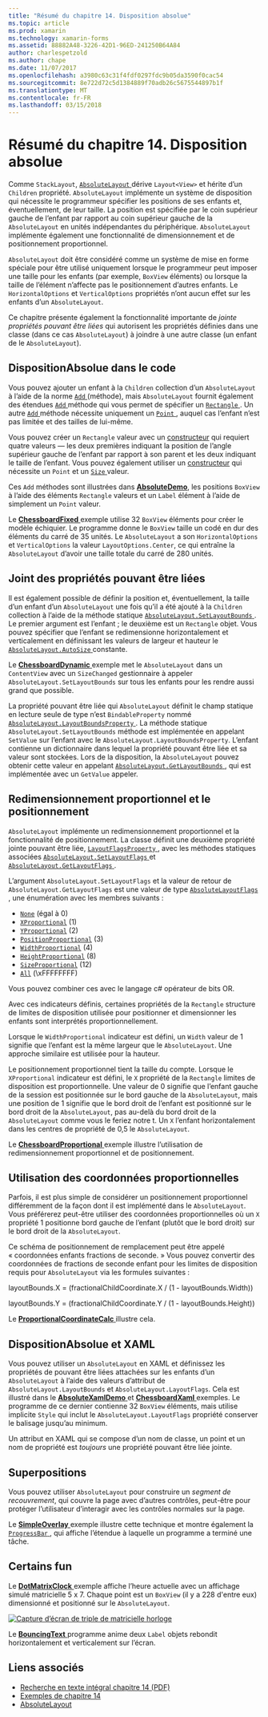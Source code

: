 ```yaml
---
title: "Résumé du chapitre 14. Disposition absolue"
ms.topic: article
ms.prod: xamarin
ms.technology: xamarin-forms
ms.assetid: 88882A48-3226-42D1-96ED-241250B64A84
author: charlespetzold
ms.author: chape
ms.date: 11/07/2017
ms.openlocfilehash: a3980c63c31f4fdf0297fdc9b05da3590f0cac54
ms.sourcegitcommit: 8e722d72c5d1384889f70adb26c5675544897b1f
ms.translationtype: MT
ms.contentlocale: fr-FR
ms.lasthandoff: 03/15/2018
---
```

# <a name="summary-of-chapter-14-absolute-layout"></a>Résumé du chapitre 14. Disposition absolue

Comme `StackLayout`, [ `AbsoluteLayout` ](https://developer.xamarin.com/api/type/Xamarin.Forms.AbsoluteLayout/) dérive `Layout<View>` et hérite d’un `Children` propriété. `AbsoluteLayout` implémente un système de disposition qui nécessite le programmeur spécifier les positions de ses enfants et, éventuellement, de leur taille. La position est spécifiée par le coin supérieur gauche de l’enfant par rapport au coin supérieur gauche de la `AbsoluteLayout` en unités indépendantes du périphérique. `AbsoluteLayout` implémente également une fonctionnalité de dimensionnement et de positionnement proportionnel.

`AbsoluteLayout` doit être considéré comme un système de mise en forme spéciale pour être utilisé uniquement lorsque le programmeur peut imposer une taille pour les enfants (par exemple, `BoxView` éléments) ou lorsque la taille de l’élément n’affecte pas le positionnement d’autres enfants. Le `HorizontalOptions` et `VerticalOptions` propriétés n’ont aucun effet sur les enfants d’un `AbsoluteLayout`.

Ce chapitre présente également la fonctionnalité importante de *jointe propriétés pouvant être liées* qui autorisent les propriétés définies dans une classe (dans ce cas `AbsoluteLayout`) à joindre à une autre classe (un enfant de le `AbsoluteLayout`).

## <a name="absolutelayout-in-code"></a>DispositionAbsolue dans le code

Vous pouvez ajouter un enfant à la `Children` collection d’un `AbsoluteLayout` à l’aide de la norme [ `Add` ](https://developer.xamarin.com/api/member/System.Collections.Generic.ICollection%3CT%3E.Add/p/T/) (méthode), mais `AbsoluteLayout` fournit également des étendues [ `Add` ](https://developer.xamarin.com/api/member/Xamarin.Forms.AbsoluteLayout+IAbsoluteList%3CT%3E.Add/p/Xamarin.Forms.View/Xamarin.Forms.Rectangle/Xamarin.Forms.AbsoluteLayoutFlags/) méthode qui vous permet de spécifier un [ `Rectangle` ](https://developer.xamarin.com/api/type/Xamarin.Forms.Rectangle/). Un autre [ `Add` ](https://developer.xamarin.com/api/member/Xamarin.Forms.AbsoluteLayout+IAbsoluteList%3CT%3E.Add/p/Xamarin.Forms.View/Xamarin.Forms.Point/) méthode nécessite uniquement un [ `Point` ](https://developer.xamarin.com/api/type/Xamarin.Forms.Point/), auquel cas l’enfant n’est pas limitée et des tailles de lui-même.

Vous pouvez créer un `Rectangle` valeur avec un [constructeur](https://developer.xamarin.com/api/constructor/Xamarin.Forms.Rectangle.Rectangle/p/System.Double/System.Double/System.Double/System.Double/) qui requiert quatre valeurs &mdash; les deux premières indiquant la position de l’angle supérieur gauche de l’enfant par rapport à son parent et les deux indiquant le taille de l’enfant. Vous pouvez également utiliser un [constructeur](https://developer.xamarin.com/api/constructor/Xamarin.Forms.Rectangle.Rectangle/p/Xamarin.Forms.Point/Xamarin.Forms.Size/) qui nécessite un `Point` et un [ `Size` ](https://developer.xamarin.com/api/type/Xamarin.Forms.Size/) valeur.

Ces `Add` méthodes sont illustrées dans [ **AbsoluteDemo**](https://github.com/xamarin/xamarin-forms-book-samples/tree/master/Chapter14/AbsoluteDemo), les positions `BoxView` à l’aide des éléments `Rectangle` valeurs et un `Label` élément à l’aide de simplement un `Point` valeur.

Le [ **ChessboardFixed** ](https://github.com/xamarin/xamarin-forms-book-samples/tree/master/Chapter14/ChessboardFixed) exemple utilise 32 `BoxView` éléments pour créer le modèle échiquier. Le programme donne le `BoxView` taille un codé en dur des éléments du carré de 35 unités. Le `AbsoluteLayout` a son `HorizontalOptions` et `VerticalOptions` la valeur `LayoutOptions.Center`, ce qui entraîne la `AbsoluteLayout` d’avoir une taille totale du carré de 280 unités.

## <a name="attached-bindable-properties"></a>Joint des propriétés pouvant être liées

Il est également possible de définir la position et, éventuellement, la taille d’un enfant d’un `AbsoluteLayout` une fois qu’il a été ajouté à la `Children` collection à l’aide de la méthode statique [ `AbsoluteLayout.SetLayoutBounds` ](https://developer.xamarin.com/api/member/Xamarin.Forms.AbsoluteLayout.SetLayoutBounds/p/Xamarin.Forms.BindableObject/Xamarin.Forms.Rectangle/). Le premier argument est l’enfant ; le deuxième est un `Rectangle` objet. Vous pouvez spécifier que l’enfant se redimensionne horizontalement et verticalement en définissant les valeurs de largeur et hauteur le [ `AbsoluteLayout.AutoSize` ](https://developer.xamarin.com/api/property/Xamarin.Forms.AbsoluteLayout.AutoSize/) constante.

Le [ **ChessboardDynamic** ](https://github.com/xamarin/xamarin-forms-book-samples/tree/master/Chapter14/ChessboardDynamic) exemple met le `AbsoluteLayout` dans un `ContentView` avec un `SizeChanged` gestionnaire à appeler `AbsoluteLayout.SetLayoutBounds` sur tous les enfants pour les rendre aussi grand que possible.  

La propriété pouvant être liée qui `AbsoluteLayout` définit le champ statique en lecture seule de type n’est `BindableProperty` nommé [ `AbsoluteLayout.LayoutBoundsProperty` ](https://developer.xamarin.com/api/field/Xamarin.Forms.AbsoluteLayout.LayoutBoundsProperty/). La méthode statique `AbsoluteLayout.SetLayoutBounds` méthode est implémentée en appelant `SetValue` sur l’enfant avec le `AbsoluteLayout.LayoutBoundsProperty`. L’enfant contienne un dictionnaire dans lequel la propriété pouvant être liée et sa valeur sont stockées. Lors de la disposition, la `AbsoluteLayout` pouvez obtenir cette valeur en appelant [ `AbsoluteLayout.GetLayoutBounds` ](https://developer.xamarin.com/api/member/Xamarin.Forms.AbsoluteLayout.GetLayoutBounds/p/Xamarin.Forms.BindableObject/), qui est implémentée avec un `GetValue` appeler.

## <a name="proportional-sizing-and-positioning"></a>Redimensionnement proportionnel et le positionnement

`AbsoluteLayout` implémente un redimensionnement proportionnel et la fonctionnalité de positionnement. La classe définit une deuxième propriété jointe pouvant être liée, [ `LayoutFlagsProperty` ](https://developer.xamarin.com/api/field/Xamarin.Forms.AbsoluteLayout.LayoutFlagsProperty/), avec les méthodes statiques associées [ `AbsoluteLayout.SetLayoutFlags` ](https://developer.xamarin.com/api/member/Xamarin.Forms.AbsoluteLayout.SetLayoutFlags/p/Xamarin.Forms.BindableObject/Xamarin.Forms.AbsoluteLayoutFlags/) et [ `AbsoluteLayout.GetLayoutFlags` ](https://developer.xamarin.com/api/member/Xamarin.Forms.AbsoluteLayout.GetLayoutFlags/p/Xamarin.Forms.BindableObject/).

L’argument `AbsoluteLayout.SetLayoutFlags` et la valeur de retour de `AbsoluteLayout.GetLayoutFlags` est une valeur de type [ `AbsoluteLayoutFlags` ](https://developer.xamarin.com/api/type/Xamarin.Forms.AbsoluteLayoutFlags/), une énumération avec les membres suivants :

- [`None`](https://developer.xamarin.com/api/field/Xamarin.Forms.AbsoluteLayoutFlags.None/) (égal à 0)
- [`XProportional`](https://developer.xamarin.com/api/field/Xamarin.Forms.AbsoluteLayoutFlags.XProportional/) (1)
- [`YProportional`](https://developer.xamarin.com/api/field/Xamarin.Forms.AbsoluteLayoutFlags.YProportional/) (2)
- [`PositionProportional`](https://developer.xamarin.com/api/field/Xamarin.Forms.AbsoluteLayoutFlags.PositionProportional/) (3)
- [`WidthProportional`](https://developer.xamarin.com/api/field/Xamarin.Forms.AbsoluteLayoutFlags.WidthProportional/) (4)
- [`HeightProportional`](https://developer.xamarin.com/api/field/Xamarin.Forms.AbsoluteLayoutFlags.HeightProportional/) (8)
- [`SizeProportional`](https://developer.xamarin.com/api/field/Xamarin.Forms.AbsoluteLayoutFlags.SizeProportional/) (12)
- [`All`](https://developer.xamarin.com/api/field/Xamarin.Forms.AbsoluteLayoutFlags.All/) (\xFFFFFFFF)

Vous pouvez combiner ces avec le langage c# opérateur de bits OR.

Avec ces indicateurs définis, certaines propriétés de la `Rectangle` structure de limites de disposition utilisée pour positionner et dimensionner les enfants sont interprétés proportionnellement.

Lorsque le `WidthProportional` indicateur est défini, un `Width` valeur de 1 signifie que l’enfant est la même largeur que le `AbsoluteLayout`. Une approche similaire est utilisée pour la hauteur.

Le positionnement proportionnel tient la taille du compte. Lorsque le `XProportional` indicateur est défini, le `X` propriété de la `Rectangle` limites de disposition est proportionnelle. Une valeur de 0 signifie que l’enfant gauche de la session est positionnée sur le bord gauche de la `AbsoluteLayout`, mais une position de 1 signifie que le bord droit de l’enfant est positionné sur le bord droit de la `AbsoluteLayout`, pas au-delà du bord droit de la `AbsoluteLayout` comme vous le feriez notre t. Un `X` l’enfant horizontalement dans les centres de propriété de 0,5 le `AbsoluteLayout`.

Le [ **ChessboardProportional** ](https://github.com/xamarin/xamarin-forms-book-samples/tree/master/Chapter14/ChessboardProportional) exemple illustre l’utilisation de redimensionnement proportionnel et de positionnement.

## <a name="working-with-proportional-coordinates"></a>Utilisation des coordonnées proportionnelles

Parfois, il est plus simple de considérer un positionnement proportionnel différemment de la façon dont il est implémenté dans le `AbsoluteLayout`. Vous préférerez peut-être utiliser des coordonnées proportionnelles où un `X` propriété 1 positionne bord gauche de l’enfant (plutôt que le bord droit) sur le bord droit de la `AbsoluteLayout`.

Ce schéma de positionnement de remplacement peut être appelé « coordonnées enfants fractions de seconde. » Vous pouvez convertir des coordonnées de fractions de seconde enfant pour les limites de disposition requis pour `AbsoluteLayout` via les formules suivantes :

layoutBounds.X = (fractionalChildCoordinate.X / (1 - layoutBounds.Width))

layoutBounds.Y = (fractionalChildCoordinate.Y / (1 - layoutBounds.Height))

Le [ **ProportionalCoordinateCalc** ](https://github.com/xamarin/xamarin-forms-book-samples/tree/master/Chapter14/PropCoordCalc) illustre cela.

## <a name="absolutelayout-and-xaml"></a>DispositionAbsolue et XAML

Vous pouvez utiliser un `AbsoluteLayout` en XAML et définissez les propriétés de pouvant être liées attachées sur les enfants d’un `AbsoluteLayout` à l’aide des valeurs d’attribut de `AbsoluteLayout.LayoutBounds` et `AbsoluteLayout.LayoutFlags`. Cela est illustré dans le [ **AbsoluteXamlDemo** ](https://github.com/xamarin/xamarin-forms-book-samples/tree/master/Chapter14/AbsoluteXamlDemo) et [ **ChessboardXaml** ](https://github.com/xamarin/xamarin-forms-book-samples/tree/master/Chapter14/ChessboardXaml) exemples. Le programme de ce dernier contienne 32 `BoxView` éléments, mais utilise implicite `Style` qui inclut le `AbsoluteLayout.LayoutFlags` propriété conserver le balisage jusqu’au minimum.

Un attribut en XAML qui se compose d’un nom de classe, un point et un nom de propriété est *toujours* une propriété pouvant être liée jointe.

## <a name="overlays"></a>Superpositions

Vous pouvez utiliser `AbsoluteLayout` pour construire un *segment de recouvrement*, qui couvre la page avec d’autres contrôles, peut-être pour protéger l’utilisateur d’interagir avec les contrôles normales sur la page. 

Le [ **SimpleOverlay** ](https://github.com/xamarin/xamarin-forms-book-samples/tree/master/Chapter14/SimpleOverlay) exemple illustre cette technique et montre également la [ `ProgressBar` ](https://developer.xamarin.com/api/type/Xamarin.Forms.ProgressBar/), qui affiche l’étendue à laquelle un programme a terminé une tâche.

## <a name="some-fun"></a>Certains fun

Le [ **DotMatrixClock** ](https://github.com/xamarin/xamarin-forms-book-samples/tree/master/Chapter14/DotMatrixClock) exemple affiche l’heure actuelle avec un affichage simulé matricielle 5 x 7. Chaque point est un `BoxView` (il y a 228 d'entre eux) dimensionné et positionné sur le `AbsoluteLayout`.

[![Capture d’écran de triple de matricielle horloge](images/ch14fg08-small.png "matricielle horloge")](images/ch14fg08-large.png#lightbox "matricielle horloge")

Le [ **BouncingText** ](https://github.com/xamarin/xamarin-forms-book-samples/tree/master/Chapter14/BouncingText) programme anime deux `Label` objets rebondit horizontalement et verticalement sur l’écran.



## <a name="related-links"></a>Liens associés

- [Recherche en texte intégral chapitre 14 (PDF)](https://download.xamarin.com/developer/xamarin-forms-book/XamarinFormsBook-Ch14-Apr2016.pdf)
- [Exemples de chapitre 14](https://github.com/xamarin/xamarin-forms-book-samples/tree/master/Chapter14)
- [AbsoluteLayout](~/xamarin-forms/user-interface/layouts/absolute-layout.md)

